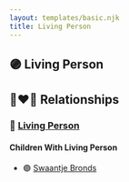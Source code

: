 ```yaml
---
layout: templates/basic.njk
title: Living Person
---
```

## 🟣 Living Person

## 👩‍❤️‍👨 Relationships

### 🔵 [Living Person](/people/6/66210050)

#### Children With Living Person
* 🟣 [Swaantje Bronds](/people/8/88698980)